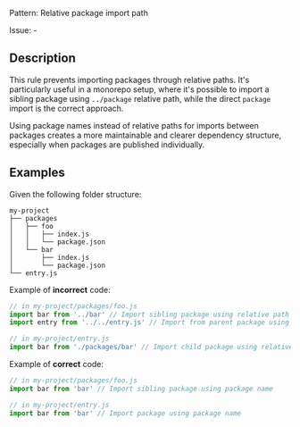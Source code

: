 Pattern: Relative package import path

Issue: -

## Description

This rule prevents importing packages through relative paths. It's particularly useful in a monorepo setup, where it's possible to import a sibling package using `../package` relative path, while the direct `package` import is the correct approach.

Using package names instead of relative paths for imports between packages creates a more maintainable and clearer dependency structure, especially when packages are published individually.

## Examples

Given the following folder structure:
```
my-project
├── packages
│   ├── foo
│   │   ├── index.js
│   │   └── package.json
│   └── bar
│       ├── index.js
│       └── package.json
└── entry.js
```

Example of **incorrect** code:
```js
// in my-project/packages/foo.js
import bar from '../bar' // Import sibling package using relative path
import entry from '../../entry.js' // Import from parent package using relative path

// in my-project/entry.js
import bar from './packages/bar' // Import child package using relative path
```

Example of **correct** code:
```js
// in my-project/packages/foo.js
import bar from 'bar' // Import sibling package using package name

// in my-project/entry.js
import bar from 'bar' // Import package using package name
```